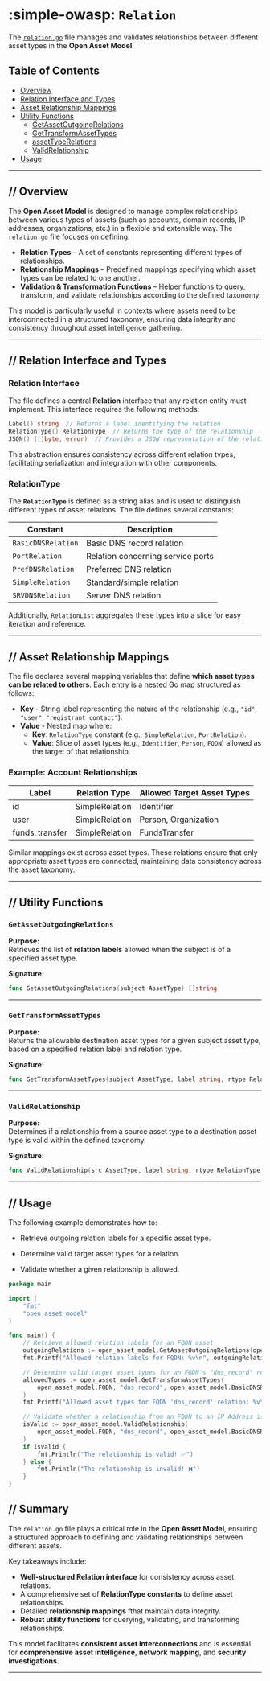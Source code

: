 # :simple-owasp: `Relation`

The [`relation.go`](https://github.com/owasp-amass/open-asset-model/blob/master/relation.go) file manages and validates relationships between different asset types in the **Open Asset Model**.



## Table of Contents 

- [Overview](#overview)
- [Relation Interface and Types](#relation-interface-and-types)
- [Asset Relationship Mappings](#asset-relationship-mappings)
- [Utility Functions](#utility-functions)
  - [GetAssetOutgoingRelations](#getassetoutgoingrelations)
  - [GetTransformAssetTypes](#gettransformassettypes)
  - [assetTypeRelations](#assettyperelations)
  - [ValidRelationship](#validrelationship)
- [Usage](#usage)

---

## **//** Overview

The **Open Asset Model** is designed to manage complex relationships between various types of assets (such as accounts, domain records, IP addresses, organizations, etc.) in a flexible and extensible way. The `relation.go` file focuses on defining:

- **Relation Types** – A set of constants representing different types of relationships.
- **Relationship Mappings** – Predefined mappings specifying which asset types can be related to one another.
- **Validation & Transformation Functions** – Helper functions to query, transform, and validate relationships according to the defined taxonomy.

This model is particularly useful in contexts where assets need to be interconnected in a structured taxonomy, ensuring data integrity and consistency throughout asset intelligence gathering.

---

## **//** Relation Interface and Types

### Relation Interface

The file defines a central **Relation** interface that any relation entity must implement. This interface requires the following methods:

```go
Label() string  // Returns a label identifying the relation
RelationType() RelationType  // Returns the type of the relationship
JSON() ([]byte, error)  // Provides a JSON representation of the relation
```

This abstraction ensures consistency across different relation types, facilitating serialization and integration with other components.

### RelationType

The **`RelationType`** is defined as a string alias and is used to distinguish different types of asset relations. The file defines several constants:

| **Constant**             | **Description**                    |
|--------------------------|------------------------------------|
| `BasicDNSRelation`       | Basic DNS record relation          | 
| `PortRelation`           | Relation concerning service ports  | 
| `PrefDNSRelation`        | Preferred DNS relation             |
| `SimpleRelation`         | Standard/simple relation           | 
| `SRVDNSRelation`         | Server DNS relation                |

Additionally, `RelationList` aggregates these types into a slice for easy iteration and reference.

---

## **//** Asset Relationship Mappings

The file declares several mapping variables that define **which asset types can be related to others**. Each entry is a nested Go map structured as follows:

- **Key** - String label representing the nature of the relationship (e.g., `"id"`, `"user"`, `"registrant_contact"`).
- **Value** - Nested map where:
    + **Key**: `RelationType` constant (e.g., `SimpleRelation`, `PortRelation`).
    + **Value**: Slice of asset types (e.g., `Identifier`, `Person`, `FQDN`) allowed as the target of that relationship.

### Example: Account Relationships

| **Label**        | **Relation Type** | **Allowed Target Asset Types**        |
|------------------|-------------------|---------------------------------------|
| id               | SimpleRelation    | Identifier                            |
| user             | SimpleRelation    | Person, Organization                  |
| funds_transfer   | SimpleRelation    | FundsTransfer                         |

Similar mappings exist across asset types. These relations ensure that only appropriate asset types are connected, maintaining data consistency across the asset taxonomy.

---

## **//** Utility Functions

### `GetAssetOutgoingRelations`

**Purpose:**  
Retrieves the list of **relation labels** allowed when the subject is of a specified asset type.

**Signature:**  
```go
func GetAssetOutgoingRelations(subject AssetType) []string
```
---

### `GetTransformAssetTypes`

**Purpose:**  
Returns the allowable destination asset types for a given subject asset type, based on a specified relation label and relation type.

**Signature:**  
```go
func GetTransformAssetTypes(subject AssetType, label string, rtype RelationType) []AssetType
```

---

### `ValidRelationship`

**Purpose:**  
Determines if a relationship from a source asset type to a destination asset type is valid within the defined taxonomy.

**Signature:**  
```go
func ValidRelationship(src AssetType, label string, rtype RelationType, destination AssetType) bool
```

---

## **//** Usage

The following example demonstrates how to:

- Retrieve outgoing relation labels for a specific asset type.

- Determine valid target asset types for a relation.

- Validate whether a given relationship is allowed.

```go
package main

import (
    "fmt"
    "open_asset_model" 
)

func main() {
    // Retrieve allowed relation labels for an FQDN asset
    outgoingRelations := open_asset_model.GetAssetOutgoingRelations(open_asset_model.FQDN)
    fmt.Printf("Allowed relation labels for FQDN: %v\n", outgoingRelations)

    // Determine valid target asset types for an FQDN's "dns_record" relation
    allowedTypes := open_asset_model.GetTransformAssetTypes(
        open_asset_model.FQDN, "dns_record", open_asset_model.BasicDNSRelation,
    )
    fmt.Printf("Allowed asset types for FQDN 'dns_record' relation: %v\n", allowedTypes)

    // Validate whether a relationship from an FQDN to an IP Address is allowed
    isValid := open_asset_model.ValidRelationship(
        open_asset_model.FQDN, "dns_record", open_asset_model.BasicDNSRelation, open_asset_model.IPAddress,
    )
    if isValid {
        fmt.Println("The relationship is valid! ✅")
    } else {
        fmt.Println("The relationship is invalid! ❌")
    }
}
```

## **//** Summary

The `relation.go` file plays a critical role in the **Open Asset Model**, ensuring a structured approach to defining and validating relationships between different assets. 

Key takeaways include:

- **Well-structured Relation interface** for consistency across asset relations.
- A comprehensive set of **RelationType constants** to define asset relationships.
- Detailed **relationship mappings** fthat maintain data integrity.
- **Robust utility functions** for  querying, validating, and transforming relationships.

This model facilitates **consistent asset interconnections** and is essential for **comprehensive asset intelligence**, **network mapping**, and **security investigations**.

---
